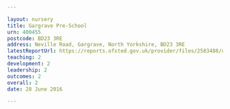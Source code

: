 ```yaml
---

layout: nursery
title: Gargrave Pre-School
urn: 400455
postcode: BD23 3RE
address: Neville Road, Gargrave, North Yorkshire, BD23 3RE
latestReportUrl: https://reports.ofsted.gov.uk/provider/files/2583488/urn/400455.pdf
teaching: 2
development: 2
leadership: 2
outcomes: 2
overall: 2
date: 28 June 2016

---
```

